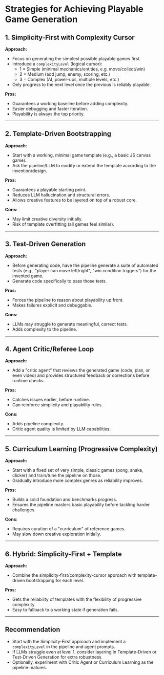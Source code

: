 # Strategies for Achieving Playable Game Generation

## 1. Simplicity-First with Complexity Cursor

**Approach:**
- Focus on generating the simplest possible playable games first.
- Introduce a `complexityLevel` (logical cursor):
  - 1 = Simple (minimal mechanics/entities, e.g. move/collect/win)
  - 2 = Medium (add jump, enemy, scoring, etc.)
  - 3 = Complex (AI, power-ups, multiple levels, etc.)
- Only progress to the next level once the previous is reliably playable.

**Pros:**
- Guarantees a working baseline before adding complexity.
- Easier debugging and faster iteration.
- Playability is always the top priority.

---

## 2. Template-Driven Bootstrapping

**Approach:**
- Start with a working, minimal game template (e.g., a basic JS canvas game).
- Ask the pipeline/LLM to modify or extend the template according to the invention/design.

**Pros:**
- Guarantees a playable starting point.
- Reduces LLM hallucination and structural errors.
- Allows creative features to be layered on top of a robust core.

**Cons:**
- May limit creative diversity initially.
- Risk of template overfitting (all games feel similar).

---

## 3. Test-Driven Generation

**Approach:**
- Before generating code, have the pipeline generate a suite of automated tests (e.g., "player can move left/right", "win condition triggers") for the invented game.
- Generate code specifically to pass those tests.

**Pros:**
- Forces the pipeline to reason about playability up front.
- Makes failures explicit and debuggable.

**Cons:**
- LLMs may struggle to generate meaningful, correct tests.
- Adds complexity to the pipeline.

---

## 4. Agent Critic/Referee Loop

**Approach:**
- Add a "critic agent" that reviews the generated game (code, plan, or even video) and provides structured feedback or corrections before runtime checks.

**Pros:**
- Catches issues earlier, before runtime.
- Can reinforce simplicity and playability rules.

**Cons:**
- Adds pipeline complexity.
- Critic agent quality is limited by LLM capabilities.

---

## 5. Curriculum Learning (Progressive Complexity)

**Approach:**
- Start with a fixed set of very simple, classic games (pong, snake, clicker) and train/tune the pipeline on those.
- Gradually introduce more complex genres as reliability improves.

**Pros:**
- Builds a solid foundation and benchmarks progress.
- Ensures the pipeline masters basic playability before tackling harder challenges.

**Cons:**
- Requires curation of a "curriculum" of reference games.
- May slow down creative exploration initially.

---

## 6. Hybrid: Simplicity-First + Template

**Approach:**
- Combine the simplicity-first/complexity-cursor approach with template-driven bootstrapping for each level.

**Pros:**
- Gets the reliability of templates with the flexibility of progressive complexity.
- Easy to fallback to a working state if generation fails.

---

## Recommendation

- Start with the Simplicity-First approach and implement a `complexityLevel` in the pipeline and agent prompts.
- If LLMs struggle even at level 1, consider layering in Template-Driven or Test-Driven Generation for extra robustness.
- Optionally, experiment with Critic Agent or Curriculum Learning as the pipeline matures.
